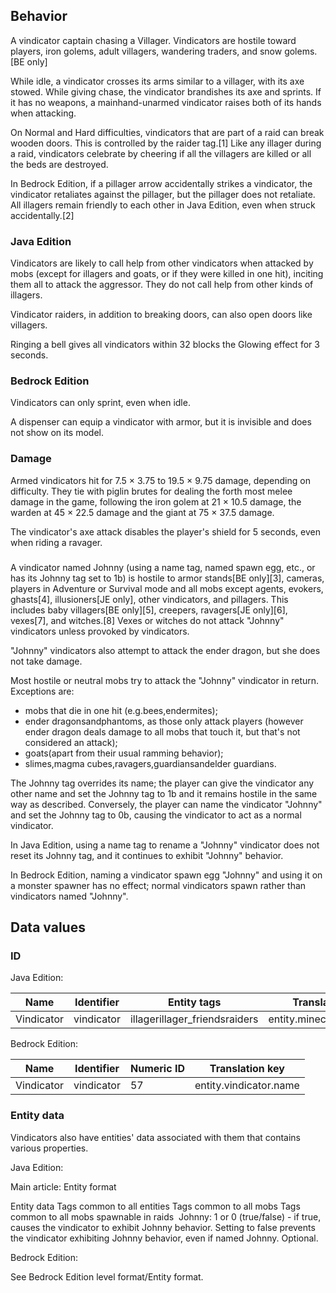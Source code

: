 ## Behavior
A vindicator captain chasing a Villager.
Vindicators are hostile toward players, iron golems, adult villagers, wandering traders, and snow golems.‌[BE  only]

While idle, a vindicator crosses its arms similar to a villager, with its axe stowed. While giving chase, the vindicator brandishes its axe and sprints. If it has no weapons, a mainhand-unarmed vindicator raises both of its hands when attacking.

On Normal and Hard difficulties, vindicators that are part of a raid can break wooden doors. This is controlled by the raider tag.[1] Like any illager during a raid, vindicators celebrate by cheering if all the villagers are killed or all the beds are destroyed.

In Bedrock Edition, if a pillager arrow accidentally strikes a vindicator, the vindicator retaliates against the pillager, but the pillager does not retaliate. All illagers remain friendly to each other in Java Edition, even when struck accidentally.[2]

### Java Edition
Vindicators are likely to call help from other vindicators when attacked by mobs (except for illagers and goats, or if they were killed in one hit), inciting them all to attack the aggressor. They do not call help from other kinds of illagers.

Vindicator raiders, in addition to breaking doors, can also open doors like villagers.

Ringing a bell gives all vindicators within 32 blocks the Glowing effect for 3 seconds.

### Bedrock Edition
Vindicators can only sprint, even when idle.

A dispenser can equip a vindicator with armor, but it is invisible and does not show on its model.

### Damage
Armed vindicators hit for 7.5 × 3.75 to 19.5 × 9.75 damage, depending on difficulty. They tie with piglin brutes for dealing the forth most melee damage in the game, following the iron golem at 21 × 10.5 damage, the warden at 45 × 22.5 damage and the giant at 75 × 37.5 damage. 

The vindicator's axe attack disables the player's shield for 5 seconds, even when riding a ravager.

### 
A vindicator named Johnny (using a name tag, named spawn egg, etc., or has its Johnny tag set to 1b) is hostile to armor stands‌[BE  only][3], cameras, players in Adventure or Survival mode and all mobs except agents, evokers, ghasts[4], illusioners‌[JE  only], other vindicators, and pillagers. This includes baby villagers‌[BE  only][5], creepers, ravagers‌[JE  only][6], vexes[7], and witches.[8] Vexes or witches do not attack "Johnny" vindicators unless provoked by vindicators.

"Johnny" vindicators also attempt to attack the ender dragon, but she does not take damage.

Most hostile or neutral mobs try to attack the "Johnny" vindicator in return. Exceptions are: 

- mobs that die in one hit (e.g.bees,endermites);
- ender dragonsandphantoms, as those only attack players (however ender dragon deals damage to all mobs that touch it, but that's not considered an attack);
- goats(apart from their usual ramming behavior);
- slimes,magma cubes,ravagers,guardiansandelder guardians.

The Johnny tag overrides its name; the player can give the vindicator any other name and set the Johnny tag to 1b and it remains hostile in the same way as described. Conversely, the player can name the vindicator "Johnny" and set the Johnny tag to 0b, causing the vindicator to act as a normal vindicator.

In Java Edition, using a name tag to rename a "Johnny" vindicator does not reset its Johnny tag, and it continues to exhibit "Johnny" behavior.

In Bedrock Edition, naming a vindicator spawn egg "Johnny" and using it on a monster spawner has no effect; normal vindicators spawn rather than vindicators named "Johnny".

## Data values
### ID
Java Edition:

| Name       | Identifier | Entity tags                   | Translation key             |
|------------|------------|-------------------------------|-----------------------------|
| Vindicator | vindicator | illagerillager_friendsraiders | entity.minecraft.vindicator |

Bedrock Edition:

| Name       | Identifier | Numeric ID | Translation key        |
|------------|------------|------------|------------------------|
| Vindicator | vindicator | 57         | entity.vindicator.name |

### Entity data
Vindicators also have entities' data associated with them that contains various properties.

Java Edition:

Main article: Entity format

 Entity data
Tags common to all entities
Tags common to all mobs
Tags common to all mobs spawnable in raids
 Johnny: 1 or 0 (true/false) - if true, causes the vindicator to exhibit Johnny behavior. Setting to false prevents the vindicator exhibiting Johnny behavior, even if named Johnny. Optional.

Bedrock Edition:

See Bedrock Edition level format/Entity format.

